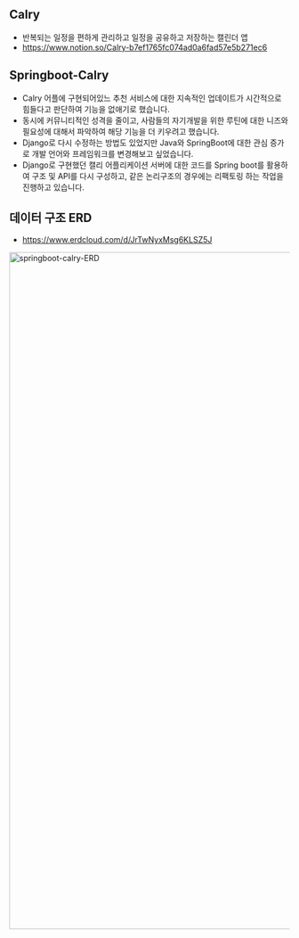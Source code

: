 ## Calry
- 반복되는 일정을 편하게 관리하고 일정을 공유하고 저장하는 캘린더 앱
- https://www.notion.so/Calry-b7ef1765fc074ad0a6fad57e5b271ec6



## Springboot-Calry
- Calry 어플에 구현되어있느 추천 서비스에 대한 지속적인 업데이트가 시간적으로 힘들다고 판단하여 기능을 없애기로 했습니다.
- 동시에 커뮤니티적인 성격을 줄이고, 사람들의 자기개발을 위한 루틴에 대한 니즈와 필요성에 대해서 파악하여 해당 기능을 더 키우려고 했습니다.
- Django로 다시 수정하는 방법도 있었지만 Java와 SpringBoot에 대한 관심 증가로 개발 언어와 프레임워크를 변경해보고 싶었습니다. 
- Django로 구현했던 캘리 어플리케이션 서버에 대한 코드를 Spring boot를 활용하여 구조 및 API를 다시 구성하고, 같은 논리구조의 경우에는 리팩토링 하는 작업을 진행하고 있습니다.



## 데이터 구조 ERD
- https://www.erdcloud.com/d/JrTwNyxMsg6KLSZ5J

<img width="1215" alt="springboot-calry-ERD" src="https://user-images.githubusercontent.com/78459713/139191378-576955df-0a4d-46ca-8b35-7cb6a6840c7d.png">

